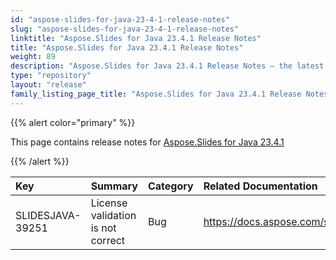 ```yaml
---
id: "aspose-slides-for-java-23-4-1-release-notes"
slug: "aspose-slides-for-java-23-4-1-release-notes"
linktitle: "Aspose.Slides for Java 23.4.1 Release Notes"
title: "Aspose.Slides for Java 23.4.1 Release Notes"
weight: 89
description: "Aspose.Slides for Java 23.4.1 Release Notes – the latest updates and fixes."
type: "repository"
layout: "release"
family_listing_page_title: "Aspose.Slides for Java 23.4.1 Release Notes"
---
```


{{% alert color="primary" %}} 

This page contains release notes for [Aspose.Slides for Java 23.4.1](https://releases.aspose.com/java/repo/com/aspose/aspose-slides/23.4.1/)

{{% /alert %}} 

|**Key**|**Summary**|**Category**|**Related Documentation**|
| :- | :- | :- | :- |
|SLIDESJAVA-39251|License validation is not correct|Bug|https://docs.aspose.com/slides/java/licensing/|

